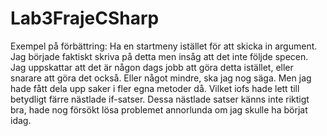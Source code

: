 ﻿# Lab3FrajeCSharp
 
Exempel på förbättring:
Ha en startmeny istället för att skicka in argument. Jag började faktiskt skriva på detta men insåg att det inte följde specen. Jag uppskattar att det är någon dags jobb att göra detta istället, eller snarare att göra det också. Eller något mindre, ska jag nog säga. Men jag hade fått dela upp saker i fler egna metoder då. Vilket iofs hade lett till betydligt färre nästlade if-satser. Dessa nästlade satser känns inte riktigt bra, hade nog försökt lösa problemet annorlunda om jag skulle ha börjat idag.
